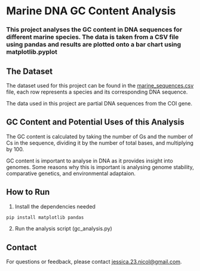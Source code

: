 # Marine DNA GC Content Analysis
### This project analyses the GC content in DNA sequences for different marine species. The data is taken from a CSV file using pandas and results are plotted onto a bar chart using matplotlib.pyplot
## The Dataset
The dataset used for this project can be found in the [marine_sequences.csv](data/marine_sequences.csv) file, each row represents a species and its corresponding DNA sequence.

The data used in this project are partial DNA sequences from the COI gene.
## GC Content and Potential Uses of this Analysis
The GC content is calculated by taking the number of Gs and the number of Cs in the sequence, dividing it by the number of total bases, and multiplying by 100.

GC content is important to analyse in DNA as it provides insight into genomes. Some reasons why this is important is analysing genome stability, comparative genetics, and environmental adaptaion.
## How to Run
1. Install the dependencies needed
```bash
pip install matplotlib pandas
```
2. Run the analysis script (gc_analysis.py)
## Contact
For questions or feedback, please contact [jessica.23.nicol@gmail.com](mailto:jessica.23.nicol@gmail.com).

